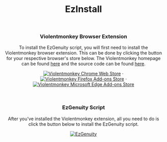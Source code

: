 <br/>
<p align="center">
  <h1 align="center">EzInstall</h1>
</p>
<br/>
<p align="center">
  <h3 align="center">Violentmonkey Browser Extension</h3>
</p>
<p align="center">
  To install the EzGenuity script, you will first need to install the Violentmonkey browser extension. This can be done by clicking the button for your respective browser's store below. The Violentmonkey homepage can be found <a href="https://violentmonkey.github.io/" target="_blank">here</a> and the source code can be found <a href="https://github.com/violentmonkey/violentmonkey" target="_blank">here</a>.
</p>
<div align="center">

  <a href="https://chrome.google.com/webstore/detail/violentmonkey/jinjaccalgkegednnccohejagnlnfdag" target="_blank">![Violentmonkey Chrome Web Store](https://img.shields.io/badge/chrome%20web%20store-green?style=for-the-badge&logo=google-chrome)</a>
  ⋅
  <a href="https://addons.mozilla.org/firefox/addon/violentmonkey" target="_blank">![Violentmonkey Firefox Add-ons Store](https://img.shields.io/badge/firefox%20add--ons%20store-green?style=for-the-badge&logo=firefox)</a>
  ⋅
  <a href="https://microsoftedge.microsoft.com/addons/detail/eeagobfjdenkkddmbclomhiblgggliao" target="_blank">![Violentmonkey Microsoft Edge Add-ons Store](https://img.shields.io/badge/microsoft%20edge%20add--ons%20store-green?style=for-the-badge&logo=microsoft-edge)</a>

</div>
<br/>
<p align="center">
  <h3 align="center">EzGenuity Script</h3>
</p>
<p align="center">
  After you've installed the Violentmonkey extension, all you need to do is click the button below to install the EzGenuity script.
<div align="center">

  <a href="">![EzGenuity](https://img.shields.io/badge/install%20ezgenuity-green?style=for-the-badge)</a>

</div>
